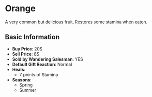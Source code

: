 # Orange

A very common but delicious fruit. Restores some stamina when eaten.

## Basic Information

- **Buy Price**: 20$
- **Sell Price**: 8$
- **Sold by Wandering Salesman**: YES
- **Default Gift Reaction**: Normal
- **Heals**:
  - 7 points of Stamina
- **Seasons**:
  - Spring
  - Summer